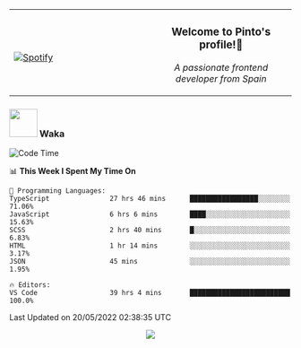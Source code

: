 <table width="100%" align="center"> 
  <tr>
  <td width="50%">
      
&nbsp; <br> [![Spotify](https://novatorem-zeta-rust.vercel.app/api/spotify)](https://open.spotify.com/user/novatorem-zeta-rust)

  </td>
  <td width="50%">
    <h3 align="center">Welcome to Pinto's profile!👋</h3>
    <p align="center"><em>A passionate frontend developer from Spain</em></p>
  </td>
  </table>

### <img src="https://media.giphy.com/media/VgCDAzcKvsR6OM0uWg/giphy.gif" width="50"> Waka

  <!--START_SECTION:waka-->
![Code Time](http://img.shields.io/badge/Code%20Time-396%20hrs%208%20mins-blue)

📊 **This Week I Spent My Time On** 

```text
💬 Programming Languages: 
TypeScript               27 hrs 46 mins      █████████████████░░░░░░░░   71.06% 
JavaScript               6 hrs 6 mins        ████░░░░░░░░░░░░░░░░░░░░░   15.63% 
SCSS                     2 hrs 40 mins       █░░░░░░░░░░░░░░░░░░░░░░░░   6.83% 
HTML                     1 hr 14 mins        ░░░░░░░░░░░░░░░░░░░░░░░░░   3.17% 
JSON                     45 mins             ░░░░░░░░░░░░░░░░░░░░░░░░░   1.95%

🔥 Editors: 
VS Code                  39 hrs 4 mins       █████████████████████████   100.0%

```


 Last Updated on 20/05/2022 02:38:35 UTC
<!--END_SECTION:waka-->

<div align="center">
<img src="https://github-readme-stats-gilt-tau.vercel.app/api/top-langs/?username=pinto-hub&layout=compact&theme=dracula" />
</div>
